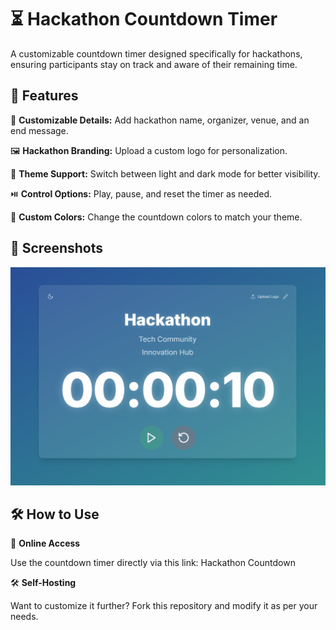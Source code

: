 # ⏳ Hackathon Countdown Timer

A customizable countdown timer designed specifically for hackathons, ensuring participants stay on track and aware of their remaining time.

## 🚀 Features

🎯 **Customizable Details:** Add hackathon name, organizer, venue, and an end message.

🖼️ **Hackathon Branding:** Upload a custom logo for personalization.

🎨 **Theme Support:** Switch between light and dark mode for better visibility.

⏯️ **Control Options:** Play, pause, and reset the timer as needed.

🌈 **Custom Colors:** Change the countdown colors to match your theme.

## 📸 Screenshots

![Screenshot](Screenshot.png)

## 🛠️ How to Use

🔗 **Online Access**

Use the countdown timer directly via this link: Hackathon Countdown

🛠️ **Self-Hosting**

Want to customize it further? Fork this repository and modify it as per your needs.